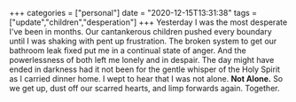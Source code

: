 +++
categories = ["personal"]
date = "2020-12-15T13:31:38"
tags = ["update","children","desperation"]
+++
Yesterday I was the most desperate I've been in months. Our cantankerous children pushed every boundary until I was shaking with pent up frustration. The broken system to get our bathroom leak fixed put me in a continual state of anger. And the powerlessness of both left me lonely and in despair. The day might have ended in darkness had it not been for the gentle whisper of the Holy Spirit as I carried dinner home. I wept to hear that I was not alone. **Not Alone.** So we get up, dust off our scarred hearts, and limp forwards again. Together.

